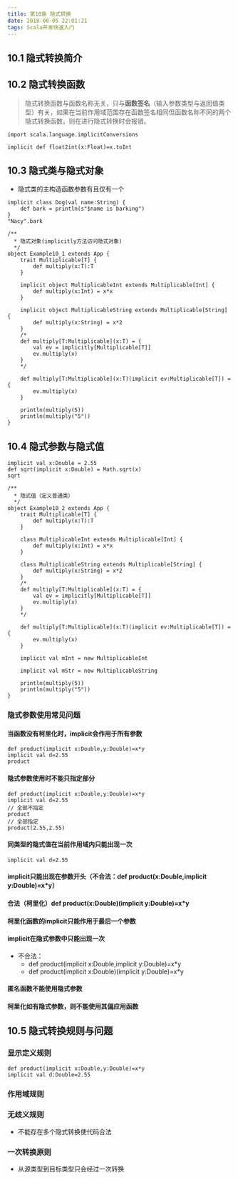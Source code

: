 ```yaml
---
title: 第10章 隐式转换
date: 2018-08-05 22:01:21
tags: Scala开发快速入门
---
```

## 10.1 隐式转换简介

## 10.2 隐式转换函数
> 隐式转换函数与函数名称无关，只与**函数签名**（输入参数类型与返回值类型）有关，如果在当前作用域范围存在函数签名相同但函数名称不同的两个隐式转换函数，则在进行隐式转换时会报错。


```scala211
import scala.language.implicitConversions

implicit def float2int(x:Float)=x.toInt
```




## 10.3 隐式类与隐式对象
- 隐式类的主构造函数参数有且仅有一个


```scala211
implicit class Dog(val name:String) {
    def bark = println(s"$name is barking")
}
"Nacy".bark
```





```scala211
/**
  * 隐式对象(implicitly方法访问隐式对象)
  */
object Example10_1 extends App {
    trait Multiplicable[T] {
        def multiply(x:T):T
    }

    implicit object MultiplicableInt extends Multiplicable[Int] {
        def multiply(x:Int) = x*x
    }

    implicit object MultiplicableString extends Multiplicable[String] {
        def multiply(x:String) = x*2
    }
    /*
    def multiply[T:Multiplicable](x:T) = {
        val ev = implicitly[Multiplicable[T]]
        ev.multiply(x)
    }
    */

    def multiply[T:Multiplicable](x:T)(implicit ev:Multiplicable[T]) = {
        ev.multiply(x)
    }

    println(multiply(5))
    println(multiply("5"))
}
```

## 10.4 隐式参数与隐式值


```scala211
implicit val x:Double = 2.55
def sqrt(implicit x:Double) = Math.sqrt(x)
sqrt
```




```scala211
/**
  * 隐式值（定义普通类）
  */
object Example10_2 extends App {
    trait Multiplicable[T] {
        def multiply(x:T):T
    }

    class MultiplicableInt extends Multiplicable[Int] {
        def multiply(x:Int) = x*x
    }

    class MultiplicableString extends Multiplicable[String] {
        def multiply(x:String) = x*2
    }
    /*
    def multiply[T:Multiplicable](x:T) = {
        val ev = implicitly[Multiplicable[T]]
        ev.multiply(x)
    }
    */

    def multiply[T:Multiplicable](x:T)(implicit ev:Multiplicable[T]) = {
        ev.multiply(x)
    }

    implicit val mInt = new MultiplicableInt

    implicit val mStr = new MultiplicableString

    println(multiply(5))
    println(multiply("5"))
}
```

### 隐式参数使用常见问题

#### 当函数没有柯里化时，implicit会作用于所有参数
```
def product(implicit x:Double,y:Double)=x*y
implicit val d=2.55
product
```

#### 隐式参数使用时不能只指定部分
```
def product(implicit x:Double,y:Double)=x*y
implicit val d=2.55
// 全部不指定
product
// 全部指定
product(2.55,2.55)
```

#### 同类型的隐式值在当前作用域内只能出现一次
```
implicit val d=2.55
```

#### implicit只能出现在参数开头（不合法：def product(x:Double,**implicit** y:Double)=x*y）

#### 合法（柯里化）def product(x:Double)(implicit y:Double)=x*y

#### 柯里化函数的implicit只能作用于最后一个参数

#### implicit在隐式参数中只能出现一次
- 不合法：
    + def product(implicit x:Double,implicit y:Double)=x*y
    + def product(implicit x:Double)(implicit y:Double)=x*y

#### 匿名函数不能使用隐式参数

#### 柯里化如有隐式参数，则不能使用其偏应用函数

## 10.5 隐式转换规则与问题

### 显示定义规则
```
def product(implicit x:Double,y:Double)=x*y
implicit val d:Double=2.55
```

### 作用域规则

### 无歧义规则
- 不能存在多个隐式转换使代码合法

### 一次转换原则
- 从源类型到目标类型只会经过一次转换
